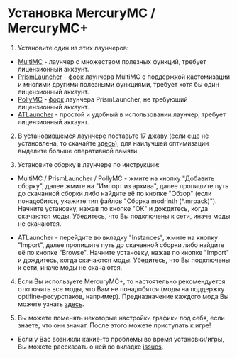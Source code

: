 # Установка MercuryMC / MercuryMC+
1. Установите один из этих лаунчеров:
- [MultiMC](https://multimc.org/) - лаунчер с множеством полезных функций, требует лицензионный аккаунт.
- [PrismLauncher](https://prismlauncher.org/) - [форк](https://www.google.com/search?q=%D1%87%D1%82%D0%BE+%D1%82%D0%B0%D0%BA%D0%BE%D0%B5+%D1%84%D0%BE%D1%80%D0%BA) лаунчера MultiMC с поддержкой кастомизации и многими другими полезными функциями, требует хотя бы один лицензионный аккаунт.
- [PollyMC](https://github.com/fn2006/PollyMC) - [форк](https://www.google.com/search?q=%D1%87%D1%82%D0%BE+%D1%82%D0%B0%D0%BA%D0%BE%D0%B5+%D1%84%D0%BE%D1%80%D0%BA) лаунчера PrismLauncher, не требующий лицензионный аккаунт.
- [ATLauncher](https://atlauncher.com/) - простой и удобный в использовании лаунчер, требует лицензионный аккаунт.

2. В установившемся лаунчере поставьте 17 джаву (если еще не установлена, то скачайте [здесь](https://www.oracle.com/java/technologies/javase/jdk17-archive-downloads.html)), для наилучшей оптимизации выделите больше оперативной памяти.

3. Установите сборку в лаунчере по инструкции:
- MultiMC / PrismLauncher / PollyMC - жмите на кнопку "Добавить сборку", далее жмите на "Импорт из архива", далее пропишите путь до скачанной сборки либо найдите её по кнопке "Обзор" (если понадобится, укажите тип файлов "Сборка modrinth (*.mrpack)"). Начните установку, нажав по кнопке "ОК" и дождитесь, когда скачаются моды. Убедитесь, что Вы подключены к сети, иначе моды не скачаются.

- ATLauncher - перейдите во вкладку "Instances", жмите на кнопку "Import", далее пропишите путь до скачанной сборки либо найдите её по кнопке "Browse". Начните установку, нажав по кнопке "Import" и дождитесь, когда скачаются моды. Убедитесь, что Вы подключены к сети, иначе моды не скачаются.

4. Если Вы используете MercuryMC+, то настоятельно рекомендуется отключить все моды, что Вам не понадобятся (моды на поддержку optifine-ресурспаков, например). Предназначение каждого мода Вы можете узнать [здесь](https://github.com/MercuryMC-Development-Team/MercuryMC/blob/main/mods.md).

5. Вы можете поменять некоторые настройки графики под себя, если знаете, что они значат. После этого можете приступать к игре!

- Если у Вас возникли какие-то проблемы во время установки/игры, Вы можете рассказать о ней во вкладке [issues](https://github.com/MercuryMC-Development-Team/MercuryMC/issues).
